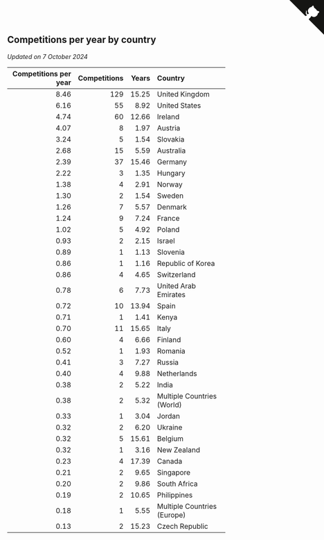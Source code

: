 ## Competitions per year by country

*Updated on  7 October 2024*

| Competitions per year | Competitions | Years | Country |
| ---: | ---: | ---: | :--- |
| 8.46 | 129 | 15.25 | United Kingdom |
| 6.16 | 55 | 8.92 | United States |
| 4.74 | 60 | 12.66 | Ireland |
| 4.07 | 8 | 1.97 | Austria |
| 3.24 | 5 | 1.54 | Slovakia |
| 2.68 | 15 | 5.59 | Australia |
| 2.39 | 37 | 15.46 | Germany |
| 2.22 | 3 | 1.35 | Hungary |
| 1.38 | 4 | 2.91 | Norway |
| 1.30 | 2 | 1.54 | Sweden |
| 1.26 | 7 | 5.57 | Denmark |
| 1.24 | 9 | 7.24 | France |
| 1.02 | 5 | 4.92 | Poland |
| 0.93 | 2 | 2.15 | Israel |
| 0.89 | 1 | 1.13 | Slovenia |
| 0.86 | 1 | 1.16 | Republic of Korea |
| 0.86 | 4 | 4.65 | Switzerland |
| 0.78 | 6 | 7.73 | United Arab Emirates |
| 0.72 | 10 | 13.94 | Spain |
| 0.71 | 1 | 1.41 | Kenya |
| 0.70 | 11 | 15.65 | Italy |
| 0.60 | 4 | 6.66 | Finland |
| 0.52 | 1 | 1.93 | Romania |
| 0.41 | 3 | 7.27 | Russia |
| 0.40 | 4 | 9.88 | Netherlands |
| 0.38 | 2 | 5.22 | India |
| 0.38 | 2 | 5.32 | Multiple Countries (World) |
| 0.33 | 1 | 3.04 | Jordan |
| 0.32 | 2 | 6.20 | Ukraine |
| 0.32 | 5 | 15.61 | Belgium |
| 0.32 | 1 | 3.16 | New Zealand |
| 0.23 | 4 | 17.39 | Canada |
| 0.21 | 2 | 9.65 | Singapore |
| 0.20 | 2 | 9.86 | South Africa |
| 0.19 | 2 | 10.65 | Philippines |
| 0.18 | 1 | 5.55 | Multiple Countries (Europe) |
| 0.13 | 2 | 15.23 | Czech Republic |


<a href="https://github.com/simonkellly/wca_statistics_ireland" class="github-corner" aria-label="View source on Github"><svg width="80" height="80" viewBox="0 0 250 250" style="fill:#151513; color:#fff; position: absolute; top: 0; border: 0; right: 0;" aria-hidden="true"><path d="M0,0 L115,115 L130,115 L142,142 L250,250 L250,0 Z"></path><path d="M128.3,109.0 C113.8,99.7 119.0,89.6 119.0,89.6 C122.0,82.7 120.5,78.6 120.5,78.6 C119.2,72.0 123.4,76.3 123.4,76.3 C127.3,80.9 125.5,87.3 125.5,87.3 C122.9,97.6 130.6,101.9 134.4,103.2" fill="currentColor" style="transform-origin: 130px 106px;" class="octo-arm"></path><path d="M115.0,115.0 C114.9,115.1 118.7,116.5 119.8,115.4 L133.7,101.6 C136.9,99.2 139.9,98.4 142.2,98.6 C133.8,88.0 127.5,74.4 143.8,58.0 C148.5,53.4 154.0,51.2 159.7,51.0 C160.3,49.4 163.2,43.6 171.4,40.1 C171.4,40.1 176.1,42.5 178.8,56.2 C183.1,58.6 187.2,61.8 190.9,65.4 C194.5,69.0 197.7,73.2 200.1,77.6 C213.8,80.2 216.3,84.9 216.3,84.9 C212.7,93.1 206.9,96.0 205.4,96.6 C205.1,102.4 203.0,107.8 198.3,112.5 C181.9,128.9 168.3,122.5 157.7,114.1 C157.9,116.9 156.7,120.9 152.7,124.9 L141.0,136.5 C139.8,137.7 141.6,141.9 141.8,141.8 Z" fill="currentColor" class="octo-body"></path></svg></a><style>.github-corner:hover .octo-arm{animation:octocat-wave 560ms ease-in-out}@keyframes octocat-wave{0%,100%{transform:rotate(0)}20%,60%{transform:rotate(-25deg)}40%,80%{transform:rotate(10deg)}}@media (max-width:500px){.github-corner:hover .octo-arm{animation:none}.github-corner .octo-arm{animation:octocat-wave 560ms ease-in-out}}</style>
